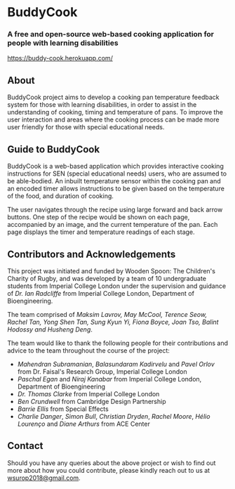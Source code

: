 # BuddyCook
### A free and open-source web-based cooking application for people with learning disabilities
https://buddy-cook.herokuapp.com/

## About

BuddyCook project aims to develop a cooking pan temperature feedback system for those with learning disabilities, in order to assist in the understanding of cooking, timing and temperature of pans. To improve the user interaction and areas where the cooking process can be made more user friendly for those with special educational needs. 

## Guide to BuddyCook

BuddyCook is a web-based application which provides interactive cooking instructions for SEN (special educational needs) users, who are assumed to be able-bodied. An inbuilt temperature sensor within the cooking pan and an encoded timer allows instructions to be given based on the temperature of the food, and duration of cooking.

The user navigates through the recipe using large forward and back arrow buttons. One step of the recipe would be shown on each page, accompanied by an image, and the current temperature of the pan. Each page displays the timer and temperature readings of each stage. 

## Contributors and Acknowledgements
This project was initiated and funded by Wooden Spoon: The Children's Charity of Rugby, and was developed by a team of 10 undergraduate students from Imperial College London under the supervision and guidance of _Dr. Ian Radcliffe_ from Imperial College London, Department of Bioengineering.

The team comprised of _Maksim Lavrov, May McCool, Terence Seow, Rachel Tan, Yong Shen Tan, Sung Kyun Yi, Fiona Boyce, Joan Tso, Balint Hodossy and Husheng Deng_.

The team would like to thank the following people for their contributions and advice to the team throughout the course of the project:
  
  * _Mahendran Subramanian_, _Balasundaram Kadirvelu_ and _Pavel Orlov_ from Dr. Faisal's Research Group, Imperial College London
  * _Paschal Egan_ and _Niraj Kanabar_ from Imperial College London, Department of Bioengineering
  * _Dr. Thomas Clarke_ from Imperial College London
  * _Ben Crundwell_ from Cambridge Design Partnership
  * _Barrie Ellis_ from Special Effects
  * _Charlie Danger_, _Simon Bull_, _Christian Dryden_, _Rachel Moore_, _Hélio Lourenço_ and _Diane Arthurs_ from ACE Center

## Contact
Should you have any queries about the above project or wish to find out more about how you could contribute, please kindly reach out to us at wsurop2018@gmail.com.

